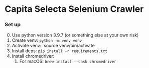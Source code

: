 # Capita Selecta Selenium Crawler

### Set up

0. Use python version 3.9.7 (or something else at your own risk)
1. Create venv: `python -m venv venv`
2. Activate venv: `source venv/bin/activate
3. Install deps: `pip install -r requirements.txt`
4. Install chromedriver:
   1. For macOS: `brew install --cask chromedriver`
